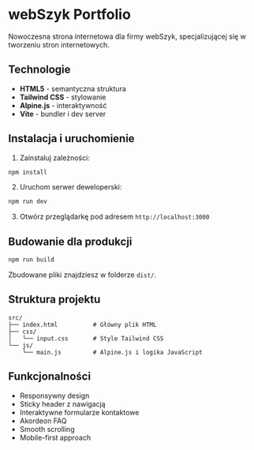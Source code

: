 # webSzyk Portfolio

Nowoczesna strona internetowa dla firmy webSzyk, specjalizującej się w tworzeniu stron internetowych.

## Technologie

- **HTML5** - semantyczna struktura
- **Tailwind CSS** - stylowanie
- **Alpine.js** - interaktywność
- **Vite** - bundler i dev server

## Instalacja i uruchomienie

1. Zainstaluj zależności:
```bash
npm install
```

2. Uruchom serwer deweloperski:
```bash
npm run dev
```

3. Otwórz przeglądarkę pod adresem `http://localhost:3000`

## Budowanie dla produkcji

```bash
npm run build
```

Zbudowane pliki znajdziesz w folderze `dist/`.

## Struktura projektu

```
src/
├── index.html          # Główny plik HTML
├── css/
│   └── input.css       # Style Tailwind CSS
└── js/
    └── main.js         # Alpine.js i logika JavaScript
```

## Funkcjonalności

- Responsywny design
- Sticky header z nawigacją
- Interaktywne formularze kontaktowe
- Akordeon FAQ
- Smooth scrolling
- Mobile-first approach 